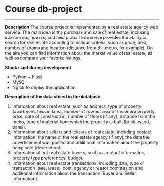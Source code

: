 # Course db-project
---
 __Description__
The course project is implemented by a real estate agency web service. 
The main idea is the purchase and sale of real estate, including apartments, houses, and land plots. 
The service provides the ability to search for real estate according to various criteria, such as price, area, number of rooms and location (distance from the metro, for example). 
On the site you can find information about the market value of real estate, as well as compare your favorite listings.

__Stack used during development__

+ Python + Flask
+ MySQl
+ Ngrok to deploy the application

__Description of the data stored in the database__

1. Information about real estate, such as address, type of property (apartment, house, land), number of rooms, area of the entire property, price, date of construction, number of floors (if any), distance from the metro, type of material from which the property is built (brick, wood, panel).
2. Information about sellers and lessors of real estate, including contact information, the name of the real estate agency (if any), the date the advertisement was posted and additional information about the property being sold (description).
3. Information about real estate buyers, such as contact information, property type preferences, budget.
4. Information about real estate transactions, including date, type of transaction (sale, lease), cost, agency or realtor commission and additional information about the transaction (Buyer and Seller Information).
